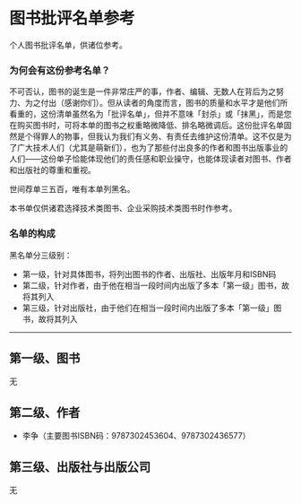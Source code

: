 # 图书批评名单参考

个人图书批评名单，供诸位参考。

### 为何会有这份参考名单？

不可否认，图书的诞生是一件非常庄严的事，作者、编辑、无数人在背后为之努力、为之付出（感谢你们）。但从读者的角度而言，图书的质量和水平才是他们所看重的，这份清单虽然名为「批评名单」，但并不意味「封杀」或「抹黑」，而是您在购买图书时，可将本单的图书之权重略微降低、排名略微调后。这份批评名单固然是个得罪人的物事，但我认为我们有义务、有责任去维护这份清单。这不仅是为了广大技术人们（尤其是萌新们），也为了那些付出良多的作者和图书出版事业的人们——这份单子恰能体现他们的责任感和职业操守，也能体现读者对图书、作者和出版社的尊重和重视。

世间荐单三五百，唯有本单列黑名。

本书单仅供诸君选择技术类图书、企业采购技术类图书时作参考。

### 名单的构成

黑名单分三级别：

+ 第一级，针对具体图书，将列出图书的作者、出版社、出版年月和ISBN码
+ 第二级，针对作者，由于他在相当一段时间内出版了多本「第一级」图书，故将其列入
+ 第三级，针对出版社，由于他们在相当一段时间内出版了多本「第一级」图书，故将其列入

***

## 第一级、图书

无

## 第二级、作者

+ 李争（主要图书ISBN码：9787302453604、9787302436577）

## 第三级、出版社与出版公司

无

